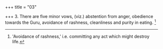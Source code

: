 +++
title = "03"

+++
3. There are five minor vows, (viz.) abstention from anger, obedience towards the Guru, avoidance of rashness, cleanliness and purity in eating. [^2] 


[^2]:  'Avoidance of rashness,' i.e. committing any act which might destroy life.
